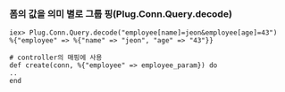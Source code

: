 ### 폼의 값을 의미 별로 그룹 핑(Plug.Conn.Query.decode)
```
iex> Plug.Conn.Query.decode("employee[name]=jeon&employee[age]=43")
%{"employee" => %{"name" => "jeon", "age" => "43"}}
```

```
# controller의 매핑에 사용
def create(conn, %{"employee" => employee_param}) do
..
end
```
